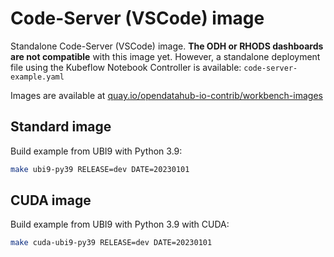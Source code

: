 # Code-Server (VSCode) image

Standalone Code-Server (VSCode) image. **The ODH or RHODS dashboards are not compatible** with this image yet. However, a standalone deployment file using the Kubeflow Notebook Controller is available: `code-server-example.yaml`

Images are available at [quay.io/opendatahub-io-contrib/workbench-images](https://quay.io/opendatahub-io-contrib/workbench-images)

## Standard image

Build example from UBI9 with Python 3.9:

```bash
make ubi9-py39 RELEASE=dev DATE=20230101
```

## CUDA image

Build example from UBI9 with Python 3.9 with CUDA:

```bash
make cuda-ubi9-py39 RELEASE=dev DATE=20230101
```
